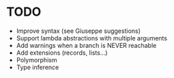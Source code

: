 # TODO

- Improve syntax (see Giuseppe suggestions)
- Support lambda abstractions with multiple arguments
- Add warnings when a branch is NEVER reachable
- Add extensions (records, lists...)
- Polymorphism
- Type inference
